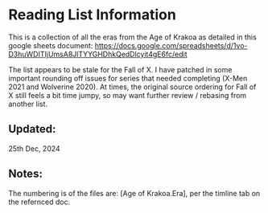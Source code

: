 # Reading List Information
This is a collection of all the eras from the Age of Krakoa as detailed in this google sheets document:
https://docs.google.com/spreadsheets/d/1vo-D3huWDITIjUmsA8JlTYYGHDhkQedDlcyit4gE6fc/edit

The list appears to be stale for the Fall of X.  I have patched in some important rounding off issues for series that needed completing (X-Men 2021 and Wolverine 2020).  At times, the original source ordering for Fall of X still feels a bit time jumpy, so may want further review / rebasing from another list.

## Updated:
25th Dec, 2024

## Notes:
The numbering is of the files are: [Age of Krakoa.Era], per the timline tab on the refernced doc.

